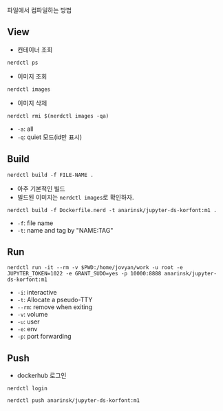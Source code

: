 파일에서 컴파일하는 방법 

## View 

- 컨테이너 조회 
```
nerdctl ps 
```

- 이미지 조회 
```
nerdctl images 
```

- 이미지 삭제 
```
nerdctl rmi $(nerdctl images -qa)
```
- `-a`: all
- `-q`: quiet 모드(id만 표시)


## Build 

```
nerdctl build -f FILE-NAME .
```

- 아주 기본적인 빌드 
- 빌드된 이미지는 `nerdctl images`로 확인하자. 

```
nerdctl build -f Dockerfile.nerd -t anarinsk/jupyter-ds-korfont:m1 .
```
- `-f`: file name 
- `-t`: name and tag by "NAME:TAG"

## Run 

```
nerdctl run -it --rm -v $PWD:/home/jovyan/work -u root -e JUPYTER_TOKEN=1022 -e GRANT_SUDO=yes -p 10000:8888 anarinsk/jupyter-ds-korfont:m1
```
- `-i`: interactive
- `-t`: Allocate a pseudo-TTY
- `--rm`: remove when exiting 
- `-v`: volume 
- `-u`: user 
- `-e`: env 
- `-p`: port forwarding 

## Push 

- dockerhub 로그인 
```
nerdctl login 
```

```
nerdctl push anarinsk/jupyter-ds-korfont:m1
```